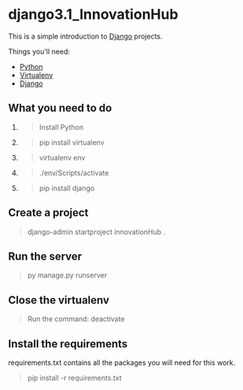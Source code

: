 # django3.1_InnovationHub

This is a simple introduction to [Django](https://www.djangoproject.com/) projects.

Things you'll need:

* [Python](https://www.python.org/)
* [Virtualenv](https://virtualenv.pypa.io/en/latest/)
* [Django](https://www.djangoproject.com/)

## What you need to do

1. > Install Python
2. > pip install virtualenv
3. > virtualenv env
4. > ./env/Scripts/activate
5. > pip install django

## Create a project

> django-admin startproject innovationHub .

## Run the server

> py manage.py runserver

## Close the virtualenv

> Run the command: deactivate

## Install the requirements

requirements.txt contains all the packages you will need for this work.

> pip install -r requirements.txt
